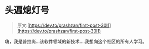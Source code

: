 # 头遍熄灯号

> 原文:[https://dev.to/prashzan/first-post-30l1](https://dev.to/prashzan/first-post-30l1)

嗨，我是普拉尚...该软件领域的新技术....我想向这个社区的所有人学习。